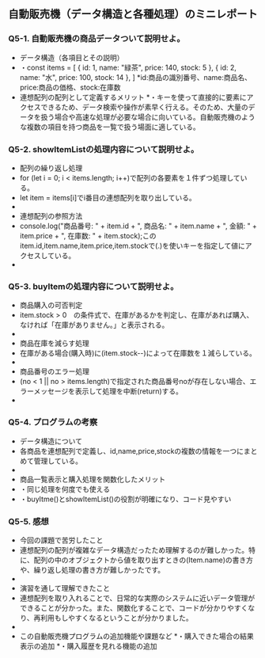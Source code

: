 ## 自動販売機（データ構造と各種処理）のミニレポート
### Q5-1. 自動販売機の商品データついて説明せよ。
* データ構造（各項目とその説明）
* ・const items =  [
    { id: 1, name: "緑茶", price: 140, stock: 5 },
    { id: 2, name: "水", price: 100, stock: 14 },
]
*id:商品の識別番号、name:商品名、price:商品の価格、stock:在庫数
* 連想配列の配列として定義するメリット
*・キーを使って直接的に要素にアクセスできるため、データ検索や操作が素早く行える。そのため、大量のデータを扱う場合や高速な処理が必要な場合に向いている。自動販売機のような複数の項目を持つ商品を一覧で扱う場面に適している。

### Q5-2. showItemListの処理内容について説明せよ。
* 配列の繰り返し処理
* for (let i = 0; i < items.length; i++)で配列の各要素を１件ずつ処理している。
* let item = items[i]でi番目の連想配列を取り出している。
* 
* 連想配列の参照方法
* console.log("商品番号: " + item.id + ", 商品名: " + item.name + ", 金額: " + item.price + ", 在庫数: " + item.stock);このitem.id,item.name,item.price,item.stockで(.)を使いキーを指定して値にアクセスしている。
* 
### Q5-3. buyItemの処理内容について説明せよ。
* 商品購入の可否判定
* item.stock > 0　の条件式で、在庫があるかを判定し、在庫があれば購入、なければ「在庫がありません。」と表示される。
* 
* 商品在庫を減らす処理
* 在庫がある場合(購入時)に(item.stock--)によって在庫数を１減らしている。
* 
* 商品番号のエラー処理
* (no < 1 || no > items.length)で指定された商品番号noが存在しない場合、エラーメッセージを表示して処理を中断(return)する。
* 
### Q5-4. プログラムの考察
* データ構造について
* 各商品を連想配列で定義し、id,name,price,stockの複数の情報を一つにまとめて管理している。
*
* 商品一覧表示と購入処理を関数化したメリット
* ・同じ処理を何度でも使える
* ・buyItme()とshowItemList()の役割が明確になり、コード見やすい
### Q5-5. 感想
* 今回の課題で苦労したこと
* 連想配列の配列が複雑なデータ構造だったため理解するのが難しかった。特に、配列の中のオブジェクトから値を取り出すときの(Item.name)の書き方や、繰り返し処理の書き方が難しかったです。
* 
* 演習を通して理解できたこと
* 連想配列を取り入れることで、日常的な実際のシステムに近いデータ管理ができることが分かった。また、関数化することで、コードが分かりやすくなり、再利用もしやすくなるということが分かりました。
* 
* この自動販売機プログラムの追加機能や課題など
*・購入できた場合の結果表示の追加
*・購入履歴を見れる機能の追加
